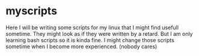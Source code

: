 # myscripts

Here I will be writing some scripts for my linux that I might find usefull sometime. 
They might look as if they were written by a retard. 
But I am only learning bash scripts so it is kinda fine. 
I might change those scripts sometime when I become more experienced. 
(nobody cares)
